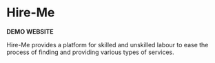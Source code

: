 # Hire-Me

**DEMO WEBSITE**

Hire-Me provides a platform for skilled and unskilled labour to ease the process of finding and providing various types of services.
